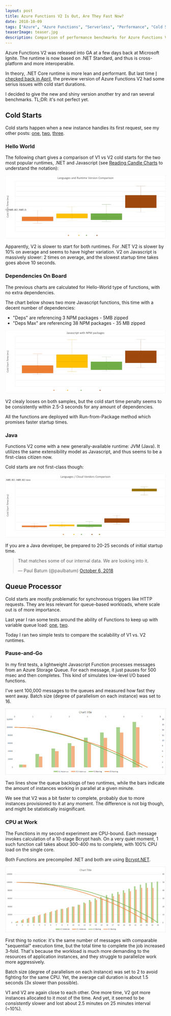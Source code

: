 ```yaml
---
layout: post
title: Azure Functions V2 Is Out, Are They Fast Now?
date: 2018-10-09
tags: ["Azure", "Azure Functions", "Serverless", "Performance", "Cold Start"]
teaserImage: teaser.jpg
description: Comparison of performance benchmarks for Azure Functions V1 and V2
---
```


Azure Functions V2 was released into GA at a few days back at Microsoft Ignite. The runtime is now
based on .NET Standard, and thus is cross-platform and more interoperable.

In theory, .NET Core runtime is more lean and performant.
But last time [I checked back in April](https://mikhail.io/2018/04/azure-functions-cold-starts-in-numbers/),
the preview version of Azure Functions V2 had some serius issues with cold start durations.

I decided to give the new and shiny version another try and ran several benchmarks. TL;DR: it's not
perfect yet.

Cold Starts
-----------

Cold starts happen when a new instance handles its first request, see my other posts:
[one](https://mikhail.io/2018/04/azure-functions-cold-starts-in-numbers/),
[two](https://mikhail.io/2018/05/azure-functions-cold-starts-beyond-first-load/),
[three](https://mikhail.io/2018/08/serverless-cold-start-war/).

### Hello World

The following chart gives a comparison of V1 vs V2 cold starts for the two most popular runtimes,
.NET and Javascript (see [Reading Candle Charts](https://mikhail.io/2018/08/serverless-cold-start-war/#reading-candle-charts)
to understand the notation):

![Cold Starts V1 vs V2: .NET and Javascript](cold-starts-dotnet-js.png)

Apparently, V2 is slower to start for both runtimes. For .NET V2 is slower by 10% on average and seems 
to have higher variation. V2 on Javascript is massively slower: 2 times on average, and the slowest startup
time takes goes above 10 seconds.

### Dependencies On Board

The previous charts are calculated for Hello-World type of functions, with no extra dependencies.

The chart below shows two more Javascript functions, this time with a decent number of dependencies:

- "Deps" are referencing 3 NPM packages - 5MB zipped
- "Deps Max" are referencing 38 NPM packages - 35 MB zipped

![Cold Starts V1 vs V2: Javascript with NPM dependencies](cold-starts-js-dependencies.png)

V2 clealy looses on both samples, but the cold start time penalty seems to be consistently within 2.5-3
seconds for any amount of dependencies.

All the functions are deployed with Run-from-Package method which promises faster startup times.

### Java

Functions V2 come with a new generally-available runtime: JVM (Java). It utilizes the same extensibility
model as Javascript, and thus seems to be a first-class citizen now.

Cold starts are not first-class though: 

![Cold Starts Java](cold-starts-java.png)

If you are a Java developer, be prepared to 20-25 seconds of initial startup time.

<blockquote class="twitter-tweet" data-conversation="none" data-dnt="true"><p lang="en" dir="ltr">That matches some of our internal data. We are looking into it.</p>&mdash; Paul Batum (@paulbatum) <a href="https://twitter.com/paulbatum/status/1048391445386735616?ref_src=twsrc%5Etfw">October 6, 2018</a></blockquote> <script async src="https://platform.twitter.com/widgets.js" charset="utf-8"></script>

Queue Processor
---------------

Cold starts are mostly problematic for synchronous triggers like HTTP requests. They are less relevant
for queue-based workloads, where scale out is of more importance.

Last year I ran some tests around the ability of Functions to keep up with variable queue load:
[one](https://mikhail.io/2017/08/azure-functions-are-they-really-infinitely-scalable-and-elastic/),
[two](https://mikhail.io/2017/12/azure-functions-get-more-scalable-and-elastic/).

Today I ran two simple tests to compare the scalability of V1 vs. V2 runtimes.

### Pause-and-Go

In my first tests, a lightweight Javascript Function processes messages from an Azure Storage Queue. For
each message, it just pauses for 500 msec and then completes. This kind of simulates low-level I/O
based functions.

I've sent 100,000 messages to the queues and measured how fast they went away. Batch size (degree of parallelism
on each instance) was set to 16.

![Processing Queue Messages with Lightweight I/O Workload](queue-scaling-io-based.png)

Two lines show the queue backlogs of two runtimes, while the bars indicate the amount of instances working
in parallel at a given minute.

We see that V2 was a bit faster to complete, probably due to more instances provisioned to it at any moment.
The difference is not big though, and might be statistically insignificant.

### CPU at Work

The Functions in my second experiment are CPU-bound. Each message invokes calculation of a 10-stage Bcrypt
hash. On a very quiet moment, 1 such function call takes about 300-400 ms to complete, with 100% CPU load on
the single core.

Both Functions are precompiled .NET and both are using [Bcrypt.NET](https://github.com/BcryptNet/bcrypt.net).

![Processing Queue Messages with CPU-bound Workload](queue-scaling-cpu-bound.png)

First thing to notice: it's the same number of messages with comparable "sequential" execution time, but 
the total time to complete the job increased 3-fold. That's because the workload is much more demanding to
the resources of application instances, and they struggle to parallelize work more aggressively.

Batch size (degree of parallelism on each instance) was set to 2 to avoid fighting for the same CPU. Yet, 
the average call duration is about 1.5 seconds (3x slower than possible).

V1 and V2 are again close to each other. One more time, V2 got more instances allocated to it most of the time.
And yet, it seemed to be *consistently* slower and lost about 2.5 minutes on 25 minutes interval (~10%).


